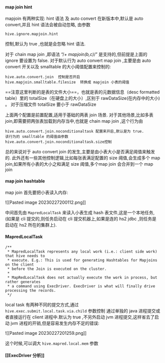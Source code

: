 
#### map join hint

mapjoin 有两种实现: hint 语法 及 auto convert
在新版本中,默认是 auto convert,并且 hint 语法会被自动忽略,
由参数

`hive.ignore.mapjoin.hint `

控制,默认为 true ,也就是会忽略 hint 语法.

对于 chain map join ,即语法 “/*+ mapjoin(b,c)*/”  是支持的,但前提是上面的 ignore 要设置为 false.
对于默认行为 auto convert map join ,主要是由 auto convert 开关以及 smalltable 的大小阈值配置来控制的:
```
hive.auto.convert.join  控制是否开启
hive.mapjoin.smalltable.filesize  转换成 mapjoin 小表的阈值
```

==注意这里判断的是表的文件大小==，也就是表的元数据信息（desc formatted table）里的 totalSize（在硬盘上的大小）,区别于 rawDataSize(在内存中的大小) 。 对于压缩文件 totalSize 要小于 rawDataSize




上面两个配置是前置配置,适用于基础的两表 join 场景.
对于其他场景,比如多表join,即需要把两张表加载到内存当中,也就是 chain map join ,这个行为由

```
hive.auto.convert.join.noconditionaltask 配置来开启,默认是为 true.
该行为的 smalltable 的阈值由参数
hive.auto.convert.join.noconditionaltask.size控制
```

总的来说对于 auto convert join 的发生,主要是由小表大小是否满足阈值来触发的. 
此外还有一些其他控制逻辑,比如每张表满足配置的 size 阈值,会生成多个 map join,如果所有小表的大小之和满足 size 阈值,多个map join 会合并到一个 map join

#### map join hashtable

map join 首先要把小表读入内存:

![[Pasted image 20230227200112.png]]

中间首先由 `MapredLocalTask` 来读入小表生成 hash 表文件,这是一个本地任务,(如果是 cli 提交的,则任务启动在 cli 提交机器上,如果是连的 hs2 jdbc ,则任务是启动在 hs2 所在的集群上). 

####  MapredLocalTask

```
/**
 * MapredLocalTask represents any local work (i.e.: client side work) that hive needs to
 * execute. E.g.: This is used for generating Hashtables for Mapjoins on the client
 * before the Join is executed on the cluster.
 *
 * MapRedLocalTask does not actually execute the work in process, but rather generates
 * a command using ExecDriver. ExecDriver is what will finally drive processing the records.
 */
```


local task 有两种不同的提交方式,通过 `hive.exec.submit.local.task.via.child`  参数控制
通过单独的 java 进程提交或者直接运行在 client 进程中.默认为 true ,不另外启动  jvm 进程提交,这样省去了启动 jvm 进程的开销,但是容易发生内存不足的错误:

![[Pasted image 20230227201259.png]]


这个时候,可以调大  `hive.mapred.local.mem` 参数


#### [[ExecDriver 分析]]
